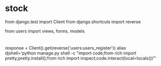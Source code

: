 # stock
from django.test import Client
from django.shortcuts import reverse

from users import views, forms, models
#




response = Client().get(reverse('users:users_register'))
alias djshell='python manage.py shell -c "import code;from rich import pretty;pretty.install();from rich import inspect;code.interact(local=locals())"'